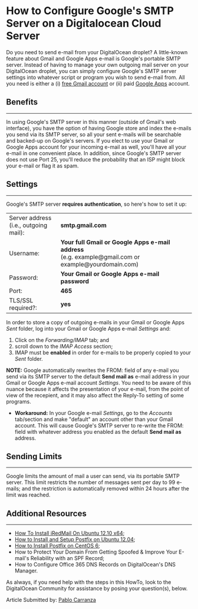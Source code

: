 # How to Configure Google's SMTP Server on a Digitalocean Cloud Server

Do you need to send e-mail from your DigitalOcean droplet? A little-known feature about Gmail and Google Apps e-mail is Google's portable SMTP server. Instead of having to manage your own outgoing mail server on your DigitalOcean droplet, you can simply configure Google's SMTP server settings into whatever script or program you wish to send e-mail from. All you need is either a (i) [free Gmail account](https://accounts.google.com/SignUp?service=mail&hl=en_us&continue=http%3A%2F%2Fmail.google.com%2Fmail%2F%3Fpc%3Den-ha-na-us-bk&utm_campaign=en&utm_source=en-ha-na-us-bk&utm_medium=ha "Click here to create a new (free) account") or (ii) paid [Google Apps](http://www.google.com/enterprise/apps/business/pricing.html "Pricing | Google Apps for Business | United States") account.

## Benefits

---

In using Google's SMTP server in this manner (outside of Gmail's web interface), you have the option of having Google store and index the e-mails you send via its SMTP server, so all your sent e-mails will be searchable and backed-up on Google's servers. If you elect to use your Gmail or Google Apps account for your incoming e-mail as well, you'll have all your e-mail in one convenient place. In addition, since Google's SMTP server does not use Port 25, you'll reduce the probability that an ISP might block your e-mail or flag it as spam.

## Settings

---

Google's SMTP server **requires authentication**, so here's how to set it up:

<table><tbody><tr class="odd"><td>Server address<br />
(i.e., outgoing mail):</td><td><strong>smtp.gmail.com</strong></td></tr><tr class="even"><td>Username:</td><td><strong>Your <strong>full</strong> Gmail or Google Apps e-mail address</strong><br />
(e.g. example@gmail.com or example@yourdomain.com)</td></tr><tr class="odd"><td>Password:</td><td><strong>Your Gmail or Google Apps e-mail password</strong></td></tr><tr class="even"><td>Port:</td><td><strong>465</strong></td></tr><tr class="odd"><td>TLS/SSL required?:</td><td><strong>yes</strong></td></tr></tbody></table>

In order to store a copy of outgoing e-mails in your Gmail or Google Apps _Sent_ folder, log into your Gmail or Google Apps e-mail _Settings_ and:

1.  Click on the _Forwarding/IMAP_ tab; and
2.  scroll down to the _IMAP Access_ section;
3.  IMAP must be **enabled** in order for e-mails to be properly copied to your _Sent_ folder.

**NOTE:** Google automatically rewrites the FROM: field of any e-mail you send via its SMTP server to the default **Send mail as** e-mail address in your Gmail or Google Apps e-mail account _Settings_. You need to be aware of this nuance because it affects the presentation of your e-mail, from the point of view of the recepient, and it may also affect the Reply-To setting of some programs.

- **Workaround:** In your Google e-mail _Settings_, go to the _Accounts_ tab/section and make "default" an account other than your Gmail account. This will cause Google's SMTP server to re-write the FROM: field with whatever address you enabled as the default **Send mail as** address.

## Sending Limits

---

Google limits the amount of mail a user can send, via its portable SMTP server. This limit restricts the number of messages sent per day to 99 e-mails; and the restriction is automatically removed within 24 hours after the limit was reached.

## Additional Resources

---

- [How To Install iRedMail On Ubuntu 12.10 x64](https://www.digitalocean.com/community/articles/how-to-install-iredmail-on-ubuntu-12-10-x64);
- [How to Install and Setup Postfix on Ubuntu 12.04](https://www.digitalocean.com/community/articles/how-to-install-and-setup-postfix-on-ubuntu-12-04);
- [How to Install Postfix on CentOS 6](https://www.digitalocean.com/community/articles/how-to-install-postfix-on-centos-6);
- How to Protect Your Domain From Getting Spoofed & Improve Your E-mail's Reliability with an SPF Record;
- How to Configure Office 365 DNS Records on DigitalOcean's DNS Manager.

As always, if you need help with the steps in this HowTo, look to the DigitalOcean Community for assistance by posing your question(s), below.

Article Submitted by: [Pablo Carranza](http://vdevices.com "of vDevices, LLC | Wisconsin")
